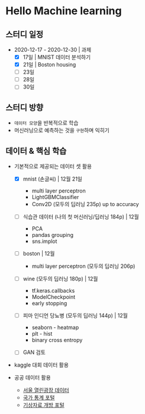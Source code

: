 # Hello Machine learning

스터디 일정
-

- 2020-12-17 - 2020-12-30 | 과제
    + [x] 17일 | MNIST 데이터 분석하기
    + [x] 21일 | Boston housing 
    + [ ] 23일
    + [ ] 28일
    + [ ] 30일

## 스터디 방향

- `데이터 모양`을 반복적으로 학습
- 머신러닝으로 예측하는 것을 `구현`하며 익히기

## 데이터 & 핵심 학습

- 기본적으로 제공되는 데이터 셋 활용
    + [x] mnist (손글씨) | 12월 21일
        * multi layer perceptron
        * LightGBMClassifier 
        * Conv2D (모두의 딥러닝 235p) up to accuracy
        
    + [ ] 식습관 데이터 (나의 첫 머신러닝/딥러닝 184p) | 12월
        * PCA
        * pandas grouping
        * sns.implot
      
    + [ ] boston | 12월
        * multi layer perceptron (모두의 딥러닝 206p)
      
    + [ ] wine (모두의 딥러닝 180p) | 12월
        * tf.keras.callbacks
        * ModelCheckpoint
        * early stopping
        
    + [ ] 피마 인디언 당뇨병 (모두의 딥러닝 144p) | 12월
        * seaborn - heatmap
        * plt - hist
        * binary cross entropy
    
    * [ ] GAN 검토


- kaggle 대회 데이터 활용
    
  
- 공공 데이터 활용
    + [서울 열린광장 데이터](http://data.seoul.go.kr/)
    + [국가 통계 포털](https://kosis.kr/search/search.do)
    + [기상자료 개방 포털](https://data.kma.go.kr)
    
